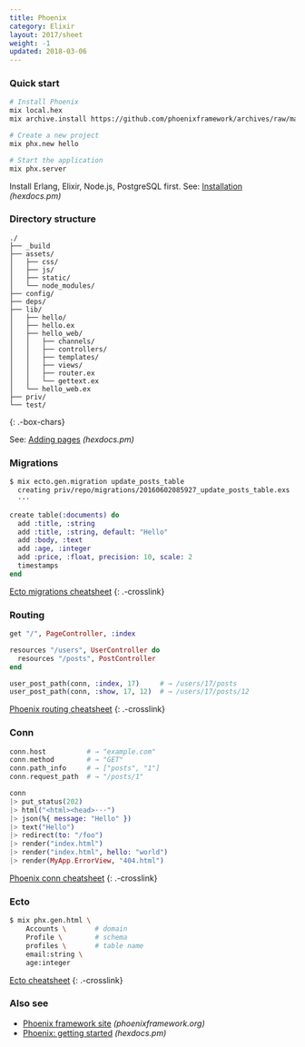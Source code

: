 ```yaml
---
title: Phoenix
category: Elixir
layout: 2017/sheet
weight: -1
updated: 2018-03-06
---
```


### Quick start

```bash
# Install Phoenix
mix local.hex
mix archive.install https://github.com/phoenixframework/archives/raw/master/phx_new.ez
```

```bash
# Create a new project
mix phx.new hello
```

```bash
# Start the application
mix phx.server
```

Install Erlang, Elixir, Node.js, PostgreSQL first.
See: [Installation](https://hexdocs.pm/phoenix/installation.html) _(hexdocs.pm)_

### Directory structure

```
./
├── _build
├── assets/
│   ├── css/
│   ├── js/
│   ├── static/
│   └── node_modules/
├── config/
├── deps/
├── lib/
│   ├── hello/
│   ├── hello.ex
│   ├── hello_web/
│   │   ├── channels/
│   │   ├── controllers/
│   │   ├── templates/
│   │   ├── views/
│   │   ├── router.ex
│   │   └── gettext.ex
│   └── hello_web.ex
├── priv/
└── test/
```

{: .-box-chars}

See: [Adding pages](https://hexdocs.pm/phoenix/adding_pages.html) _(hexdocs.pm)_

### Migrations

```bash
$ mix ecto.gen.migration update_posts_table
  creating priv/repo/migrations/20160602085927_update_posts_table.exs
  ···
```

```elixir
create table(:documents) do
  add :title, :string
  add :title, :string, default: "Hello"
  add :body, :text
  add :age, :integer
  add :price, :float, precision: 10, scale: 2
  timestamps
end
```

[Ecto migrations cheatsheet](./phoenix-migrations)
{: .-crosslink}

### Routing

```elixir
get "/", PageController, :index

resources "/users", UserController do
  resources "/posts", PostController
end
```

```elixir
user_post_path(conn, :index, 17)     # → /users/17/posts
user_post_path(conn, :show, 17, 12)  # → /users/17/posts/12
```

[Phoenix routing cheatsheet](./phoenix-routing)
{: .-crosslink}

### Conn

```elixir
conn.host          # → "example.com"
conn.method        # → "GET"
conn.path_info     # → ["posts", "1"]
conn.request_path  # → "/posts/1"
```

```elixir
conn
|> put_status(202)
|> html("<html><head>···")
|> json(%{ message: "Hello" })
|> text("Hello")
|> redirect(to: "/foo")
|> render("index.html")
|> render("index.html", hello: "world")
|> render(MyApp.ErrorView, "404.html")
```

[Phoenix conn cheatsheet](./phoenix-conn)
{: .-crosslink}

### Ecto

```bash
$ mix phx.gen.html \
    Accounts \       # domain
    Profile \        # schema
    profiles \       # table name
    email:string \
    age:integer
```

[Ecto cheatsheet](./phoenix-ecto)
{: .-crosslink}

### Also see

- [Phoenix framework site](http://phoenixframework.org/) _(phoenixframework.org)_
- [Phoenix: getting started](https://hexdocs.pm/phoenix/overview.html) _(hexdocs.pm)_
